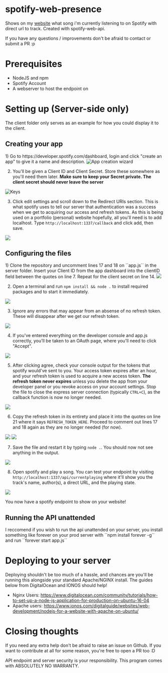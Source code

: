 # spotify-web-presence
Shows on my [website](https://pyxlwuff.dev) what song i'm currently listening to on Spotify with direct url to track. Created with spotify-web-api.

If you have any questions / improvements don't be afraid to contact or submit a PR :p
 
# Prerequisites
- NodeJS and npm
- Spotify Account
- A webserver to host the endpoint on

# Setting up (Server-side only)
The client folder only serves as an example for how you could display it to the client.

<h2>Creating your app</h2>
1) Go to https://developer.spotify.com/dashboard, login and click "create an app" to give it a name and description.
<img src="https://i.pyxlwuff.dev/y6ij5.png" alt="App creation wizard">

2) You'll be given a Client ID and Client Secret. Store these somewhere as you'll need them later. **Make sure to keep your Secret private. The client secret should never leave the server**
<img src="https://i.pyxlwuff.dev/ot88b.png" alt="Keys">

3) Click edit settings and scroll down to the Redirect URIs section. This is what spotify uses to tell our server that authentication was a success when we get to acquiring our access and refresh tokens. As this is being used on a portfolio (personal) website hopefully, all you'll need is to add localhost. Type ``http://localhost:1337/callback`` and click add, then save.
<img src="https://i.pyxlwuff.dev/w736l.png">

<h2>Configuring the files</h2>
1) Clone the repository and uncomment lines 17 and 18 on ``app.js`` in the server folder. Insert your Client ID from the app dashboard into the clientID field between the quotes on line 7. Repeat for the client secret on line 14.
<img src="https://i.pyxlwuff.dev/3gsqj.png">

2) Open a terminal and run ``npm install && node .`` to install required packages and to start it immediately.
<img src="https://i.pyxlwuff.dev/2j05z.png">

3) Ignore any errors that may appear from an absense of no refresh token. These will disappear after we get our refresh token.
<img src="https://i.pyxlwuff.dev/xdfls.png">

4) If you've entered everything on the developer console and app.js correctly, you'll be taken to an OAuth page, where you'll need to click "Accept".
<img src="https://i.pyxlwuff.dev/7uiy9.png">

5) After clicking agree, check your console output for the tokens that spotify would've sent to you. Your access token expires after an hour, and your refresh token is used to acquire a new access token. **The refresh token never expires** unless you delete the app from your developer panel or you revoke access on your account settings. Stop the file to close the express server connection (typically ``CTRL+C``), as the callback function is now no longer needed.
<img src="https://i.pyxlwuff.dev/owuxr.png">

6) Copy the refresh token in its entirety and place it into the quotes on line 21 where it says ``REFRESH_TOKEN_HERE``. Proceed to comment out lines 17 and 18 again as they are no longer needed (for now).
<img src="https://i.pyxlwuff.dev/obeg3.png">
<img src="https://i.pyxlwuff.dev/zjrcu.png">

7) Save the file and restart it by typing ``node .``. You should now not see anything in the output.
<img src="https://i.pyxlwuff.dev/tngnz.png">

8) Open spotify and play a song. You can test your endpoint by visiting ``http://localhost:1337/api/currentplaying`` where it'll show you the track's name, author(s), a direct URL, and the playing state.
<img src="https://i.pyxlwuff.dev/aablx.png">

You now have a spotify endpoint to show on your website!

<h2>Running the API unattended</h2>
I reccomend if you wish to run the api unattended on your server, you install something like forever on your prod server with ``npm install forever -g`` and run ``forever start app.js``

# Deploying to your server
Deploying shouldn't be too much of a hassle, and chances are you'll be running this alongside your standard Apache/NGINX install. The guides below from DigitalOcean and IONOS should help!

- Nginx Users: https://www.digitalocean.com/community/tutorials/how-to-set-up-a-node-js-application-for-production-on-ubuntu-16-04
- Apache users: https://www.ionos.com/digitalguide/websites/web-development/nodejs-for-a-website-with-apache-on-ubuntu/

# Closing thoughts

If you need any extra help don't be afraid to raise an issue on Github.
If you want to contribute at all for some reason, you're free to open a PR too :D

API endpoint and server security is your responsibility. This program comes with ABSOLUTELY NO WARRANTY.
